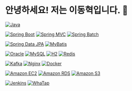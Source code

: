 # 안녕하세요! 저는 이동혁입니다. 👋

[![Java](https://img.shields.io/badge/Java-blue)](https://www.java.com/)

[![Spring Boot](https://img.shields.io/badge/Spring%20Boot-brightgreen)](https://spring.io/projects/spring-boot)
[![Spring MVC](https://img.shields.io/badge/Spring%20MVC-green)](https://docs.spring.io/spring-framework/docs/current/reference/html/web.html)
[![Spring Batch](https://img.shields.io/badge/Spring%20Batch-orange)](https://spring.io/projects/spring-batch)

[![Spring Data JPA](https://img.shields.io/badge/Spring%20Data%20JPA-blue)](https://spring.io/projects/spring-data-jpa)
[![MyBatis](https://img.shields.io/badge/MyBatis-purple)](https://mybatis.org/)

[![Oracle](https://img.shields.io/badge/Oracle-red)](https://www.oracle.com/database/)
[![MySQL](https://img.shields.io/badge/MySQL-blue)](https://www.mysql.com/)
[![H2](https://img.shields.io/badge/H2-orange)](https://www.h2database.com/html/main.html)
[![Redis](https://img.shields.io/badge/Redis-red)](https://redis.io/)

[![Kafka](https://img.shields.io/badge/Kafka-purple)](https://kafka.apache.org/)
[![Nginx](https://img.shields.io/badge/Nginx-green)](https://www.nginx.com/)
[![Docker](https://img.shields.io/badge/Docker-blue)](https://www.docker.com/)

[![Amazon EC2](https://img.shields.io/badge/Amazon%20EC2-brightgreen)](https://aws.amazon.com/ec2/)
[![Amazon RDS](https://img.shields.io/badge/Amazon%20RDS-red)](https://aws.amazon.com/rds/)
[![Amazon S3](https://img.shields.io/badge/Amazon%20S3-blue)](https://aws.amazon.com/s3/)

[![Jenkins](https://img.shields.io/badge/Jenkins-yellow)](https://www.jenkins.io/)
[![WhaTap](https://img.shields.io/badge/WhaTap-orange)](https://whatap.io/)
